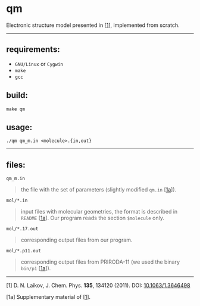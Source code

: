 # qm
Electronic structure model presented in \[[1]\],
implemented from scratch.

---

## requirements:
* `GNU/Linux` or `Cygwin`
* `make`
* `gcc`

## build:
```
make qm
```

## usage:
```
./qm qm_m.in <molecule>.{in,out}
```

---

## files:

`qm_m.in`  
> the file with the set of parameters
(slightly modified `qm.in` \[[1a]\]).

`mol/*.in`  
> input files with molecular geometries, 
the format is described in `README` \[[1a]\].
Our program reads the section `$molecule` only.

`mol/*.17.out`  
> corresponding output files from our program.

`mol/*.p11.out`  
> corresponding output files from PRIRODA-11
(we used the binary `bin/p1` \[[1a]\]).

---

<a name="ref1">\[1\]</a>
D. N. Laikov, J. Chem. Phys. **135**, 134120 (2011).
DOI: [10.1063/1.3646498](http://dx.doi.org/10.1063/1.3646498)

<a name="ref1a">\[1a\]</a>
Supplementary material of \[[1]\].

[1]: #ref1
[1a]: #ref1a

